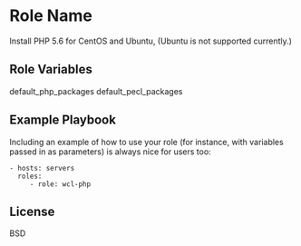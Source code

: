 Role Name
=========

Install PHP 5.6 for CentOS and Ubuntu, (Ubuntu is not supported currently.)

Role Variables
--------------

default_php_packages
default_pecl_packages

Example Playbook
----------------

Including an example of how to use your role (for instance, with variables passed in as parameters) is always nice for users too:

    - hosts: servers
      roles:
         - role: wcl-php

License
-------

BSD
